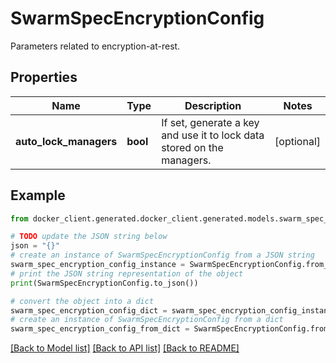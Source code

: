 # SwarmSpecEncryptionConfig

Parameters related to encryption-at-rest.

## Properties

Name | Type | Description | Notes
------------ | ------------- | ------------- | -------------
**auto_lock_managers** | **bool** | If set, generate a key and use it to lock data stored on the managers.  | [optional] 

## Example

```python
from docker_client.generated.docker_client.generated.models.swarm_spec_encryption_config import SwarmSpecEncryptionConfig

# TODO update the JSON string below
json = "{}"
# create an instance of SwarmSpecEncryptionConfig from a JSON string
swarm_spec_encryption_config_instance = SwarmSpecEncryptionConfig.from_json(json)
# print the JSON string representation of the object
print(SwarmSpecEncryptionConfig.to_json())

# convert the object into a dict
swarm_spec_encryption_config_dict = swarm_spec_encryption_config_instance.to_dict()
# create an instance of SwarmSpecEncryptionConfig from a dict
swarm_spec_encryption_config_from_dict = SwarmSpecEncryptionConfig.from_dict(swarm_spec_encryption_config_dict)
```
[[Back to Model list]](../README.md#documentation-for-models) [[Back to API list]](../README.md#documentation-for-api-endpoints) [[Back to README]](../README.md)


